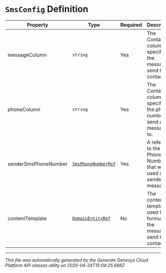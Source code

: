 # `SmsConfig` Definition

| Property | Type | Required | Description |
|----------|------|----------|-------------|
| messageColumn | `string` | Yes | The Contact List column specifying the message to send to the contact. |
| phoneColumn | `string` | Yes | The Contact List column specifying the phone number to send a message to. |
| senderSmsPhoneNumber | [`SmsPhoneNumberRef`](smsphonenumberref-definition.md) | Yes | A reference to the SMS Phone Number that will be used as the sender of a message. |
| contentTemplate | [`DomainEntityRef`](domainentityref-definition.md) | No | The content template used to formulate the message to send to the contact. |

---

*This file was automatically generated by the Generate Genesys Cloud Platform API classes utility on 2025-04-24T15:04:25.688Z*